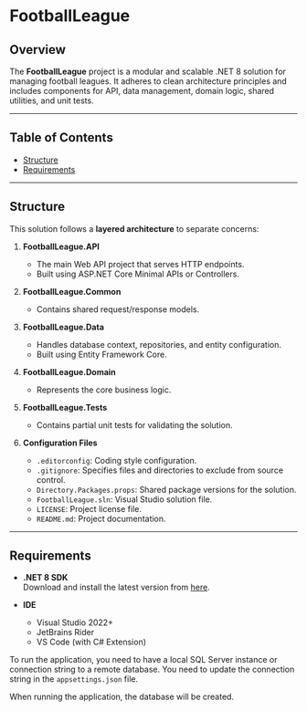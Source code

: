 # FootballLeague

## Overview

The **FootballLeague** project is a modular and scalable .NET 8 solution for managing football leagues. It adheres to clean architecture principles and includes components for API, data management, domain logic, shared utilities, and unit tests.

---

## Table of Contents

- [Structure](#structure)
- [Requirements](#requirements)

---

## Structure

This solution follows a **layered architecture** to separate concerns:

1. **FootballLeague.API**

   - The main Web API project that serves HTTP endpoints.
   - Built using ASP.NET Core Minimal APIs or Controllers.

2. **FootballLeague.Common**

   - Contains shared request/response models.

3. **FootballLeague.Data**

   - Handles database context, repositories, and entity configuration.
   - Built using Entity Framework Core.

4. **FootballLeague.Domain**

   - Represents the core business logic.

5. **FootballLeague.Tests**

   - Contains partial unit tests for validating the solution.

6. **Configuration Files**
   - `.editorconfig`: Coding style configuration.
   - `.gitignore`: Specifies files and directories to exclude from source control.
   - `Directory.Packages.props`: Shared package versions for the solution.
   - `FootballLeague.sln`: Visual Studio solution file.
   - `LICENSE`: Project license file.
   - `README.md`: Project documentation.

---

## Requirements

- **.NET 8 SDK**  
   Download and install the latest version from [here](https://dotnet.microsoft.com/en-us/download/dotnet/8.0).

- **IDE**
  - Visual Studio 2022+
  - JetBrains Rider
  - VS Code (with C# Extension)

To run the application, you need to have a local SQL Server instance or connection string to a remote database. You need to update the connection string in the `appsettings.json` file.

When running the application, the database will be created.
